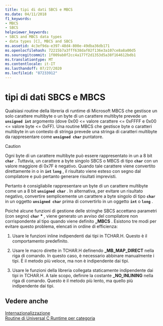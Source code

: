 ```yaml
---
title: tipi di dati SBCS e MBCS
ms.date: 04/11/2018
f1_keywords:
- MBCS
- SBCS
helpviewer_keywords:
- SBCS and MBCS data types
- data types [C], MBCS and SBCS
ms.assetid: 4c3ef9da-e397-48d4-800e-49dba36db171
ms.openlocfilehash: 72215b7a3fff638daf02f136e3a107ce8a8a00d5
ms.sourcegitcommit: 1f009ab0f2cc4a177f2d1353d5a38f164612bdb1
ms.translationtype: MT
ms.contentlocale: it-IT
ms.lasthandoff: 07/27/2020
ms.locfileid: "87233912"
---
```

# <a name="sbcs-and-mbcs-data-types"></a>tipi di dati SBCS e MBCS

Qualsiasi routine della libreria di runtime di Microsoft MBCS che gestisce un solo carattere multibyte o un byte di un carattere multibyte prevede un **`unsigned int`** argomento (dove 0x00 <= valore carattere <= 0xFFFF e 0x00 <= valore byte <= 0xFF). Una routine MBCS che gestisce byte o caratteri multibyte in un contesto di stringa prevede una stringa di caratteri multibyte da rappresentare come **`unsigned char`** puntatore.

> [!CAUTION]
> Ogni byte di un carattere multibyte può essere rappresentato in un a 8 bit **`char`** . Tuttavia, un carattere a byte singolo SBCS o MBCS di tipo **`char`** con un valore maggiore di 0x7F è negativo. Quando tale carattere viene convertito direttamente in o in **`int`** **`long`** , il risultato viene esteso con segno dal compilatore e può pertanto generare risultati imprevisti.

Pertanto è consigliabile rappresentare un byte di un carattere multibyte come un a 8 bit **`unsigned char`** . In alternativa, per evitare un risultato negativo, convertire semplicemente un carattere a byte singolo di tipo **`char`** in un oggetto **`unsigned char`** prima di convertirlo in un oggetto **`int`** o **`long`** .

Poiché alcune funzioni di gestione delle stringhe SBCS accettano parametri (con segno) **`char`** <strong>\*</strong> , viene generato un avviso del compilatore non corrispondente al tipo quando viene definito **_MBCS** . Esistono tre modi per evitare questo problema, elencati in ordine di efficienza:

1. Usare le funzioni inline indipendenti dai tipi in TCHAR.H. Questo è il comportamento predefinito.

1. Usare le macro dirette in TCHAR.H definendo **_MB_MAP_DIRECT** nella riga di comando. In questo caso, è necessario abbinare manualmente i tipi. È il metodo più veloce, ma non è indipendente dai tipi.

1. Usare le funzioni della libreria collegata staticamente indipendente dai tipi in TCHAR.H. A tale scopo, definire la costante **_NO_INLINING** nella riga di comando. Questo è il metodo più lento, ma quello più indipendente dai tipi.

## <a name="see-also"></a>Vedere anche

[Internazionalizzazione](../c-runtime-library/internationalization.md)<br/>
[Routine di Universal C Runtime per categoria](../c-runtime-library/run-time-routines-by-category.md)<br/>
